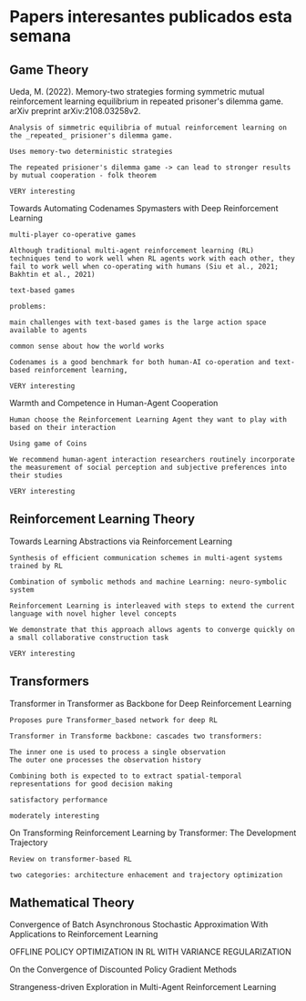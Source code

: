 # Papers interesantes publicados esta semana

## Game Theory

Ueda, M. (2022). Memory-two strategies forming symmetric mutual reinforcement learning equilibrium in repeated prisoner's dilemma game. arXiv preprint arXiv:2108.03258v2.

    Analysis of simmetric equilibria of mutual reinforcement learning on the _repeated_ prisioner's dilemma game.

    Uses memory-two deterministic strategies

    The repeated prisioner's dilemma game -> can lead to stronger results by mutual cooperation - folk theorem

    VERY interesting

Towards Automating Codenames Spymasters with Deep
Reinforcement Learning

    multi-player co-operative games

    Although traditional multi-agent reinforcement learning (RL) techniques tend to work well when RL agents work with each other, they fail to work well when co-operating with humans (Siu et al., 2021; Bakhtin et al., 2021)

    text-based games

    problems: 

    main challenges with text-based games is the large action space available to agents

    common sense about how the world works

    Codenames is a good benchmark for both human-AI co-operation and text-based reinforcement learning,

    VERY interesting

Warmth and Competence in Human-Agent Cooperation

    Human choose the Reinforcement Learning Agent they want to play with based on their interaction

    Using game of Coins

    We recommend human-agent interaction researchers routinely incorporate the measurement of social perception and subjective preferences into their studies

    VERY interesting

## Reinforcement Learning Theory

Towards Learning Abstractions via Reinforcement
Learning

    Synthesis of efficient communication schemes in multi-agent systems trained by RL

    Combination of symbolic methods and machine Learning: neuro-symbolic system

    Reinforcement Learning is interleaved with steps to extend the current language with novel higher level concepts

    We demonstrate that this approach allows agents to converge quickly on a small collaborative construction task

    VERY interesting


## Transformers

Transformer in Transformer as Backbone for Deep Reinforcement Learning

    Proposes pure Transformer_based network for deep RL

    Transformer in Transforme backbone: cascades two transformers:

    The inner one is used to process a single observation
    The outer one processes the observation history

    Combining both is expected to to extract spatial-temporal representations for good decision making

    satisfactory performance

    moderately interesting

On Transforming Reinforcement Learning by
Transformer: The Development Trajectory

    Review on transformer-based RL

    two categories: architecture enhacement and trajectory optimization

## Mathematical Theory

Convergence of Batch Asynchronous Stochastic Approximation
With Applications to Reinforcement Learning

OFFLINE POLICY OPTIMIZATION IN RL WITH VARIANCE REGULARIZATION

On the Convergence of Discounted Policy Gradient Methods

Strangeness-driven Exploration in Multi-Agent
Reinforcement Learning

